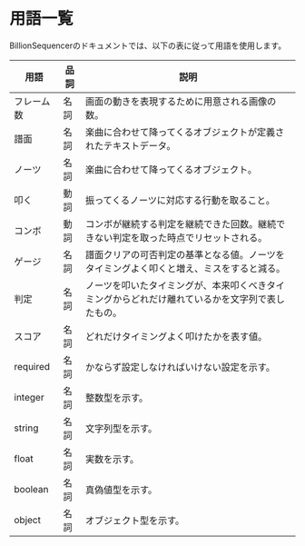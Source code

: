 # 用語一覧

BillionSequencerのドキュメントでは、以下の表に従って用語を使用します。

| 用語       | 品詞 | 説明                                                         |
| ---------- | ---- | ------------------------------------------------------------ |
| フレーム数 | 名詞 | 画面の動きを表現するために用意される画像の数。               |
| 譜面       | 名詞 | 楽曲に合わせて降ってくるオブジェクトが定義されたテキストデータ。 |
| ノーツ     | 名詞 | 楽曲に合わせて降ってくるオブジェクト。                       |
| 叩く       | 動詞 | 振ってくるノーツに対応する行動を取ること。                   |
| コンボ     | 動詞 | コンボが継続する判定を継続できた回数。継続できない判定を取った時点でリセットされる。 |
| ゲージ     | 名詞 | 譜面クリアの可否判定の基準となる値。ノーツをタイミングよく叩くと増え、ミスをすると減る。 |
| 判定       | 名詞 | ノーツを叩いたタイミングが、本来叩くべきタイミングからどれだけ離れているかを文字列で表したもの。 |
| スコア     | 名詞 | どれだけタイミングよく叩けたかを表す値。                     |
| required   | 名詞 | かならず設定しなければいけない設定を示す。                   |
| integer    | 名詞 | 整数型を示す。                                               |
| string     | 名詞 | 文字列型を示す。                                             |
| float      | 名詞 | 実数を示す。                                                 |
| boolean    | 名詞 | 真偽値型を示す。                                             |
| object     | 名詞 | オブジェクト型を示す。                                       |